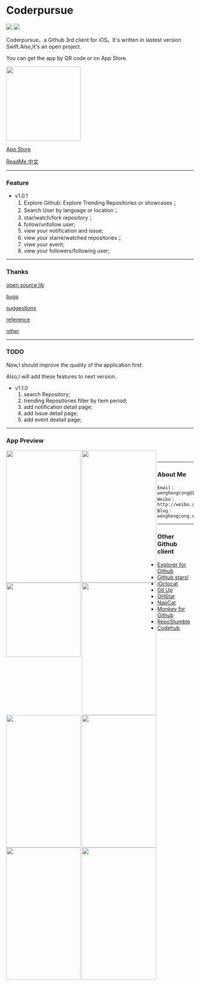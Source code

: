 # Coderpursue 

[![](https://img.shields.io/badge/version-1.0.1-red.svg)](https://github.com/wenghengcong/Coderpursue/releases/tag/1.0.1)
[![](https://img.shields.io/badge/swift-2.2-green.svg)](https://developer.apple.com/swift/)

Coderpursue，a Github 3rd client for iOS。It's written in lastest version Swift.Also,It's an open project.

You can get the app by QR code or on App Store.

<a href="url"><img src="https://github.com/wenghengcong/Coderpursue/blob/master/other/Screen%20Shot%202016-03-24%20at%208.25.36%20AM.png" height="200" width="200" ></a>

[App Store](https://itunes.apple.com/cn/app/coderpursue/id1094338006?l=en&mt=8)

[ReadMe 中文](https://github.com/wenghengcong/Coderpursue/blob/developer/README.md)  
  
***
  
### Feature

- v1.0.1
  1. Explore Github: Explore Trending Repositories or showcases；
  2. Search User by language or location；
  3. star/watch/fork repository；
  4. follow/unfollow user;
  5. view your notification and issue;
  6. view your starre/watched repositories；
  7. viwe your event;
  8. view your followers/following user;


***

### Thanks

 [open source lib](https://github.com/wenghengcong/Coderpursue/blob/developer/doc/opensource.md)
 
 [bugs](https://github.com/wenghengcong/Coderpursue/blob/developer/doc/bugs.md)
 
 [suggestions](https://github.com/wenghengcong/Coderpursue/blob/developer/doc/suggestion.md)
 
 [reference](https://github.com/wenghengcong/Coderpursue/blob/developer/doc/reference.md)
 
 [other](https://github.com/wenghengcong/Coderpursue/blob/developer/doc/other.md) 
 
 ***
 
### TODO

Now,I should improve the quality of the application first.

Also,I will add these features to next version.

- v1.1.0
  1. search Repository;
  2. trending Repositories filter by tiem period;
  3. add notification detail page;
  4. add Issue detail page;
  5. add event deatail page;
   
***

### App Preview

<a href="url"><img src="https://github.com/wenghengcong/Coderpursue/blob/master/screenshot%2Fversion1.0%2Fpreview%2FIMG_1417.PNG" align="left" height="356" width="200" ></a>

<a href="url"><img src="https://github.com/wenghengcong/Coderpursue/blob/master/screenshot%2Fversion1.0%2Fpreview%2FIMG_1418.PNG" align="left" height="356" width="200" ></a>

<a href="url"><img src="https://github.com/wenghengcong/Coderpursue/blob/master/screenshot%2Fversion1.0%2Fpreview%2FIMG_1419.PNG" align="left" height="200" width="200" ></a>

<a href="url"><img src="https://github.com/wenghengcong/Coderpursue/blob/master/screenshot%2Fversion1.0%2Fpreview%2FIMG_1420.PNG" align="left" height="356" width="200" ></a>

<a href="url"><img src="https://github.com/wenghengcong/Coderpursue/blob/master/screenshot%2Fversion1.0%2Fpreview%2FIMG_1421.PNG" align="left" height="356" width="200" ></a>

<a href="url"><img src="https://github.com/wenghengcong/Coderpursue/blob/master/screenshot%2Fversion1.0%2Fpreview%2FIMG_1422.PNG" align="left" height="356" width="200" ></a>

<a href="url"><img src="https://github.com/wenghengcong/Coderpursue/blob/master/screenshot%2Fversion1.0%2Fpreview%2FIMG_1423.PNG" align="left" height="356" width="200" ></a>

<a href="url"><img src="https://github.com/wenghengcong/Coderpursue/blob/master/screenshot%2Fversion1.0%2Fpreview%2FIMG_1424.PNG" align="left" height="356" width="200" ></a>

<br />
  
***

### About Me
	Email：wenghengcong@163.com
	Weibo：http://weibo.com/1820994470
	Blog：wenghengcong.com
	
***

### Other Github client

  - [Explorer for Github](https://itunes.apple.com/cn/app/explorer-for-github/id1032918575?l=en&mt=8)
  - [Github stars!](https://itunes.apple.com/cn/app/github-stars!-push-notifications/id856357021?l=en&mt=8)
  - [iOctocat](https://itunes.apple.com/cn/app/ioctocat-mobile-client-for/id669642611?l=en&mt=8)
  - [Git Up](https://itunes.apple.com/cn/app/git-up-whats-hot-on-github/id727039913?l=en&mt=8)
  - [GHStar](https://itunes.apple.com/cn/app/ghstar-github-client-for-browsing/id928868242?l=en&mt=8)
  - [NapCat](https://itunes.apple.com/cn/app/napcat-github-client-for-open/id606238223?l=en&mt=8)
  - [Monkey for Github](https://itunes.apple.com/cn/app/monkey-for-github/id1003765407?l=en&mt=8)
  - [RepoStumble](https://itunes.apple.com/cn/app/repostumble-discover-githubs/id761416981?l=en&mt=8)
  - [Codehub](https://itunes.apple.com/cn/app/codehub-a-client-for-github/id707173885?l=en&mt=8)
